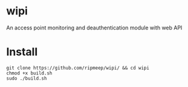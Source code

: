# wipi
An access point monitoring and deauthentication module with web API

# Install

```
git clone https://github.com/ripmeep/wipi/ && cd wipi
chmod +x build.sh
sudo ./build.sh
```
